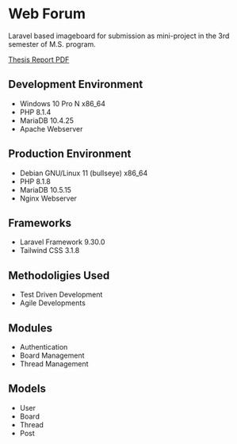 # Web Forum
Laravel based imageboard for submission as mini-project in the 3rd semester of M.S. program.

[Thesis Report PDF](https://github.com/sanskar-mk2/web-forum/blob/master/First%20Year%20Thesis%20Msc.pdf)

## Development Environment

-   Windows 10 Pro N x86_64
-   PHP 8.1.4
-   MariaDB 10.4.25
-   Apache Webserver

## Production Environment

-   Debian GNU/Linux 11 (bullseye) x86_64
-   PHP 8.1.8
-   MariaDB 10.5.15
-   Nginx Webserver

## Frameworks

-   Laravel Framework 9.30.0
-   Tailwind CSS 3.1.8

## Methodoligies Used

-   Test Driven Development
-   Agile Developments

## Modules

-   Authentication
-   Board Management
-   Thread Management

## Models

-   User
-   Board
-   Thread
-   Post
